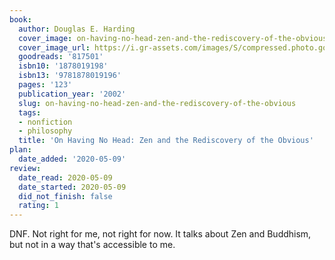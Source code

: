 ```yaml
---
book:
  author: Douglas E. Harding
  cover_image: on-having-no-head-zen-and-the-rediscovery-of-the-obvious.jpg
  cover_image_url: https://i.gr-assets.com/images/S/compressed.photo.goodreads.com/books/1348983974l/817501.jpg
  goodreads: '817501'
  isbn10: '1878019198'
  isbn13: '9781878019196'
  pages: '123'
  publication_year: '2002'
  slug: on-having-no-head-zen-and-the-rediscovery-of-the-obvious
  tags:
  - nonfiction
  - philosophy
  title: 'On Having No Head: Zen and the Rediscovery of the Obvious'
plan:
  date_added: '2020-05-09'
review:
  date_read: 2020-05-09
  date_started: 2020-05-09
  did_not_finish: false
  rating: 1
---
```


DNF. Not right for me, not right for now. It talks about Zen and Buddhism, but not in a way that's accessible to me.
